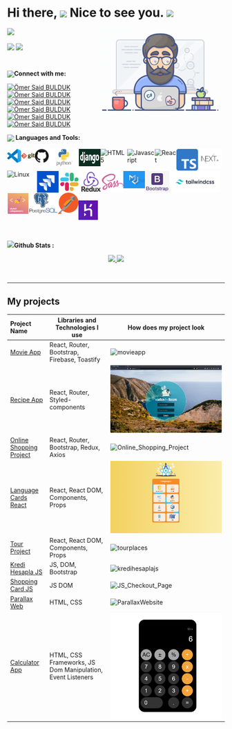 # Hi there, <img src = "https://raw.githubusercontent.com/MartinHeinz/MartinHeinz/master/wave.gif" width = "40" align="center"> Nice to see you. <img src="https://emojis.slackmojis.com/emojis/images/1531849430/4246/blob-sunglasses.gif?1531849430" width="40"/> <img align="right" src="https://github.com/enes9103/enes9103/blob/main/geek.gif" width="300"/>

<p>
  <a href="https://github.com/DenverCoder1/readme-typing-svg"><img src="https://readme-typing-svg.herokuapp.com?&font=IBM+Plex+Sans&color=abcdef&size=20&lines=Welcome+to+my+GitHub+Profile!;I'm+a+Fullstack+Developer;I'm+a+Frontend+Developer;I'm+a+Backend+Developer" /></a>
</p>


<img align="center" src="https://komarev.com/ghpvc/?username=omersb&color=f75c7e"> <img align="center" src="https://img.shields.io/github/followers/omersb?style=flat-square&color=f75c7e">

<br>
<p><img src='https://raw.githubusercontent.com/ShahriarShafin/ShahriarShafin/main/Assets/handshake.gif' width="64" align="center"><b>Connect with me:</b></p>
<p">
<a href=#>
<img border="0" alt="Ömer Said BULDUK" src="https://img.icons8.com/external-itim2101-lineal-color-itim2101/40/000000/external-resume-business-recruitment-itim2101-lineal-color-itim2101.png"/>
</a>

<a href="https://www.linkedin.com/in/omersaidbulduk/">
<img border="0" alt="Ömer Said BULDUK" src="https://img.icons8.com/doodle/40/000000/linkedin--v2.png"/>
</a>

<a href="https://twitter.com/omersaidbulduk">
<img border="0" alt="Ömer Said BULDUK" src="https://img.icons8.com/nolan/40/twitter.png"/>
</a>

<a href="https://www.instagram.com/omersaidbulduk/">
<img border="0" alt="Ömer Said BULDUK" src="https://img.icons8.com/doodle/38/000000/instagram--v1.png"/>
</a>

<a href="https://t.me/omersaidbulduk">
<img border="0" alt="Ömer Said BULDUK" src="https://img.icons8.com/doodle/40/000000/telegram-app.png"/>
</a>

<a href="mailto:omersaidbuldukk@gmail.com">
<img border="0" alt="Ömer Said BULDUK" src="https://img.icons8.com/doodle/38/000000/gmail-new.png"/>
</a>
</p>

<img src = "https://media2.giphy.com/media/QssGEmpkyEOhBCb7e1/giphy.gif?cid=ecf05e47a0n3gi1bfqntqmob8g9aid1oyj2wr3ds3mg700bl&rid=giphy.gif" align="center" width = "28"><b> Languages and Tools:</b>
<br><br>
[<img align="left" alt="Visual Studio Code" width="32px" src="https://raw.githubusercontent.com/github/explore/80688e429a7d4ef2fca1e82350fe8e3517d3494d/topics/visual-studio-code/visual-studio-code.png" />][vsCode]
[<img align="left" alt="Git" width="32px" src="https://raw.githubusercontent.com/github/explore/80688e429a7d4ef2fca1e82350fe8e3517d3494d/topics/git/git.png" />][git]
[<img align="left" alt="GitHub" width="32px" src="https://raw.githubusercontent.com/github/explore/78df643247d429f6cc873026c0622819ad797942/topics/github/github.png" />][github]
[<img align="left" alt="Python" width="70px" height="40px" src="https://github.com/omersb/omersb/blob/master/images/Python-Symbol.png" />][python]
<img align="left" alt="django" height="40px" width="50px" src="https://github.com/omersb/omersb/blob/master/images/django-logo-negative.png" />
[<img align="left" alt="HTML5" width="62px" src="https://upload.wikimedia.org/wikipedia/commons/thumb/1/10/CSS3_and_HTML5_logos_and_wordmarks.svg/1280px-CSS3_and_HTML5_logos_and_wordmarks.svg.png" />][HTML]
[<img align="left" alt="Javascript" width="64px" src="https://img2.pngindir.com/20180720/pjj/kisspng-javascript-logo-html-clip-art-javascript-logo-5b5188b16dbcd8.5939232615320700654495.jpg" />][js]
[<img align="left" alt="React" width="50px" src="https://upload.wikimedia.org/wikipedia/commons/thumb/4/47/React.svg/1024px-React.svg.png" />][react]
<img align="left" alt="typescript" height="50px" src="https://github.com/omersb/omersb/blob/master/images/typescript.png" />
<img align="left" alt="nextjs" height="45px" width="55px" src="https://github.com/omersb/omersb/blob/master/images/Nextjs.png" />
[<img align="left" alt="Linux" width="69px" src="https://w7.pngwing.com/pngs/970/403/png-transparent-tux-linux-mint-logo-linux-logo-vertebrate-bird.png" />][linux]<br><br><br>
<img align="left" alt="Jira" height="50px" src="https://github.com/omersb/omersb/blob/master/images/jira.jpg" />
<img align="left" alt="Slack" height="50px" src="https://github.com/omersb/omersb/blob/master/images/slack.jpg" />
<img align="left" alt="redux" height="50px" src="https://github.com/omersb/omersb/blob/master/images/redux.png"/>
<img align="left" alt="sass" height="50px" src="https://github.com/omersb/omersb/blob/master/images/sass.png" />
<img align="left" alt="Material-UI" width="50px" height="40px" src="https://github.com/omersb/omersb/blob/master/images/MaterialUI.png" vlign=center/>
<img align="left" alt="bootstrap" widtsh="55px" height="50px" src="https://github.com/omersb/omersb/blob/master/images/Bootstrap.jpg" />
<img align="left" alt="tailwindcss" widtsh="55px" height="50px" src="https://github.com/omersb/omersb/blob/master/images/tailwindcss.png" />
<img align="left" alt="styledcomponent" height="50px" src="https://github.com/omersb/omersb/blob/master/images/styledcomponents.png" />
<img align="left" alt="postgreSQL" height="50px" src="https://github.com/omersb/omersb/blob/master/images/PostgreSQL.png" />
<img align="left" alt="postman" height="50px" src="https://github.com/omersb/omersb/blob/master/images/postman.png" />
<br><br><br><br>
<img align="left" alt="heroku" height="45px" src="https://github.com/omersb/omersb/blob/master/images/heroku.png"/>

<br>

[react]: https://tr.reactjs.org/
[vsCode]: https://code.visualstudio.com/
[git]: https://git-scm.com/
[github]: https://github.com/enes9103
[python]: https://www.python.org/
[js]: https://www.javascript.com/
[linux]: https://www.linux.org/
[HTML]: https://www.w3schools.com/html/

<br><br>


<img src="https://media.giphy.com/media/cj87CxfRtrUifF3Ryk/giphy.gif" width="25"><b>Github Stats :</b>
<p align="center" width="100%">
<a href="https://github.com/omersb">
  <img height="180em" src="https://github-readme-stats.vercel.app/api?username=omersb&show_icons=true&theme=chartreuse-dark&include_all_commits=true&count_private=true"/>
  <img height="180em" src="https://github-readme-stats-eight-theta.vercel.app/api/top-langs/?username=omersb&layout=compact&langs_count=8&theme=chartreuse-dark"/>
</a>
</p>

<br>
<hr>

## My projects
  Project Name       |Libraries and Technologies I use     |How does my project look   
:-------------------------|-------------------------|-------------------------
[Movie App](https://omersb-movie-app.netlify.app/)| React, Router, Bootstrap, Firebase, Toastify |![movieapp](https://github.com/omersb/Movie_App/blob/master/movie-app.gif?raw=true)
[Recipe App](https://osb-recipe-app.netlify.app/)| React, Router, Styled-components |![recipeapp](https://github.com/omersb/Recipe-App/blob/master/recipe-app.gif?raw=true)
[Online Shopping Project](https://osb-online-shopping-project.netlify.app/)| React, Router, Bootstrap, Redux, Axios |![Online_Shopping_Project](https://github.com/omersb/Online_Shopping_Project/blob/master/online-shopping-project.gif?raw=true)
[Language Cards React](https://osb-languagecards-react.netlify.app/)| React, React DOM, Components, Props |![tourplaces](https://github.com/omersb/LanguageCards/blob/master/language-cards.gif?raw=true)
[Tour Project](https://osb-tourplaces-reactp.netlify.app/)| React, React DOM, Components, Props |![tourplaces](https://github.com/omersb/Tour_Places_RP/blob/master/tour-project.gif?raw=true)
[Kredi Hesapla JS](https://omersb.github.io/KrediHesapla_js/)| JS, DOM, Bootstrap |![kredihesaplajs](https://user-images.githubusercontent.com/97898216/171054559-48a41815-2037-414b-9a57-ea5f22b59476.png)
[Shopping Card JS](https://js-checkout-page.netlify.app/)| JS DOM |![JS_Checkout_Page](https://github.com/omersb/JS_Checkout_Page/blob/master/img/checkout_app.gif?raw=true)
[Parallax Web](https://omersb.github.io/ParallaxWebsite/)| HTML, CSS |![ParallaxWebsite](https://github.com/clarusway/clarusway-full-stack-11-22/blob/main/html-css/projects/003-parallax-website/Project_003_.gif?raw=true)
[Calculator App](https://omersb.github.io/Calculator_Study/)| 	HTML, CSS Frameworks, JS Dom Manipulation, Event Listeners |![Calculator_Study](https://github.com/omersb/Calculator_Study/blob/master/calculator.png?raw=true)
